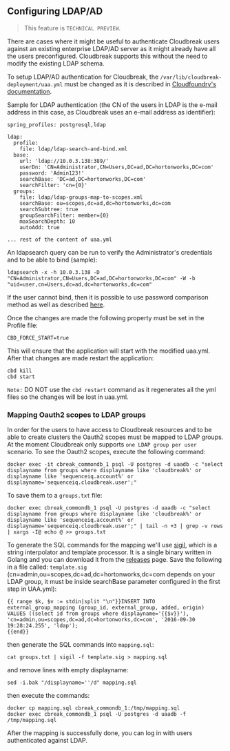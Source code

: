 ## Configuring LDAP/AD

> This feature is `TECHNICAL PREVIEW`.


There are cases where it might be useful to authenticate Cloudbreak users against an existing enterprise LDAP/AD server as it might already have all the users preconfigured. Cloudbreak supports this without the need to modify the existing LDAP schema.

To setup LDAP/AD authentication for Cloudbreak, the `/var/lib/cloudbreak-deployment/uaa.yml` must be changed as it is described in [Cloudfoundry's documentation](https://github.com/cloudfoundry/uaa/blob/master/docs/UAA-LDAP.md).

Sample for LDAP authentication (the CN of the users in LDAP is the e-mail address in this case, as Cloudbreak uses an e-mail address as identifier):
```
spring_profiles: postgresql,ldap

ldap:
  profile:
    file: ldap/ldap-search-and-bind.xml
  base:
    url: 'ldap://10.0.3.138:389/'
    userDn: 'CN=Administrator,CN=Users,DC=ad,DC=hortonworks,DC=com'
    password: 'Admin123!'
    searchBase: 'DC=ad,DC=hortonworks,DC=com'
    searchFilter: 'cn={0}'
  groups:
    file: ldap/ldap-groups-map-to-scopes.xml
    searchBase: ou=scopes,dc=ad,dc=hortonworks,dc=com
    searchSubtree: true
    groupSearchFilter: member={0}
    maxSearchDepth: 10
    autoAdd: true

... rest of the content of uaa.yml
```
An ldapsearch query can be run to verify the Administrator's credentials and to be able to bind (sample):
```
ldapsearch -x -h 10.0.3.138 -D "CN=Administrator,CN=Users,DC=ad,DC=hortonworks,DC=com" -W -b "uid=user,cn=Users,dc=ad,dc=hortonworks,dc=com"
```
If the user cannot bind, then it is possible to use password comparison method as well as described [here](https://github.com/cloudfoundry/uaa/blob/master/docs/UAA-LDAP.md#selecting-an-authentication-method).

Once the changes are made the following property must be set in the Profile file:
```
CBD_FORCE_START=true
```
This will ensure that the application will start with the modified uaa.yml. After that changes are made restart the application:
```
cbd kill
cbd start
```
`Note:` DO NOT use the `cbd restart` command as it regenerates all the yml files so the changes will be lost in uaa.yml.

### Mapping Oauth2 scopes to LDAP groups

In order for the users to have access to Cloudbreak resources and to be able to create clusters the Oauth2 scopes must be mapped to LDAP groups. At the moment Cloudbreak only supports `one LDAP group per user` scenario.
To see the Oauth2 scopes, execute the following command:
```
docker exec -it cbreak_commondb_1 psql -U postgres -d uaadb -c "select displayname from groups where displayname like 'cloudbreak%' or displayname like 'sequenceiq.account%' or displayname='sequenceiq.cloudbreak.user';"
```
To save them to a `groups.txt` file:
```
docker exec cbreak_commondb_1 psql -U postgres -d uaadb -c "select displayname from groups where displayname like 'cloudbreak%' or displayname like 'sequenceiq.account%' or displayname='sequenceiq.cloudbreak.user';" | tail -n +3 | grep -v rows | xargs -I@ echo @ >> groups.txt
```
To generate the SQL commands for the mapping we'll use [sigil](https://github.com/gliderlabs/sigil), which is a string interpolator and template processor. It is a single binary written in Golang and you can download it from the [releases](https://github.com/gliderlabs/sigil/releases) page.
Save the following in a file called: `template.sig` (cn=admin,ou=scopes,dc=ad,dc=hortonworks,dc=com depends on your LDAP group, it must be inside searchBase parameter configured in the first step in UAA.yml):
```
{{ range $k, $v := stdin|split "\n"}}INSERT INTO external_group_mapping (group_id, external_group, added, origin) VALUES ((select id from groups where displayname='{{$v}}'), 'cn=admin,ou=scopes,dc=ad,dc=hortonworks,dc=com', '2016-09-30 19:28:24.255', 'ldap');
{{end}}
```
then generate the SQL commands into `mapping.sql`:
```
cat groups.txt | sigil -f template.sig > mapping.sql
```
and remove lines with empty displayname:
```
sed -i.bak "/displayname=''/d" mapping.sql
```
then execute the commands:
```
docker cp mapping.sql cbreak_commondb_1:/tmp/mapping.sql
docker exec cbreak_commondb_1 psql -U postgres -d uaadb -f /tmp/mapping.sql
```
After the mapping is successfully done, you can log in with users authenticated against LDAP.  

